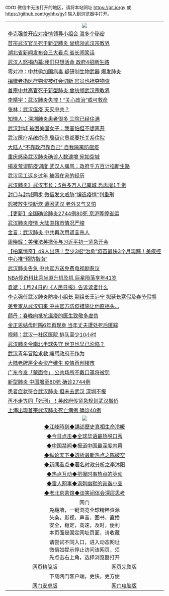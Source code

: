 ↀↀ 微信中无法打开的地区，请将本站网址 https://git.io/gy 或 https://github.com/gyhhx/gy1 输入到浏览器中打开。 

 <table>

  <tr>
    <td colspan="2" align=center><img src="https://cdn.jsdelivr.net/gh/gyoupiodf/im1/20190822-2.jpg"></td>
 </tr>
<tr><td colspan="2" align="left"><a href="https://xball.casa/oo.aspx?name=c1122325&key=eqxowaguscvmxdgc&from=gy">李克强首开应对疫情领导小组会 泄多个秘密</a></td></tr>
<tr><td colspan="2" align="left"><a href="https://xball.casa/oo.aspx?name=c1122333&key=eqxowaguscvmxdgc&from=gy">首宗武汉官员死于新型肺炎 曾统领武汉宗教界</a></td></tr>
<tr><td colspan="2" align="left"><a href="https://xball.casa/oo.aspx?name=c1122341&key=eqxowaguscvmxdgc&from=gy">湖北省新闻发布会三大看点 省长闹笑话</a></td></tr>
<tr><td colspan="2" align="left"><a href="https://xball.casa/oo.aspx?name=c1122329&key=eqxowaguscvmxdgc&from=gy">武汉人怒揭内幕:我们只想活命 政府4招断生路</a></td></tr>
<tr><td colspan="2" align="left"><a href="https://xball.casa/oo.aspx?name=c1122354&key=eqxowaguscvmxdgc&from=gy">零对冲：中共偷加国病毒 疑研制生物武器 爆发肺炎</a></td></tr>
<tr><td colspan="2" align="left"><a href="https://xball.casa/oo.aspx?name=c1122365&key=eqxowaguscvmxdgc&from=gy">捐赠者指医疗物资被红会切断 官员也抢夺物资</a></td></tr>
<tr><td colspan="2" align="left"><a href="https://xball.casa/oo.aspx?name=c1122352&key=eqxowaguscvmxdgc&from=gy">首宗中共高官死于新型肺炎 曾统领武汉宗教界</a></td></tr>
<tr><td colspan="2" align="left"><a href="https://xball.casa/oo.aspx?name=c1122330&key=eqxowaguscvmxdgc&from=gy">李靖宇：武汉肺炎失控！“关心政治”或可救命</a></td></tr>
<tr><td colspan="2" align="left"><a href="https://xball.casa/oo.aspx?name=c1122331&key=eqxowaguscvmxdgc&from=gy">张林：武汉瘟疫 天灭中共？</a></td></tr>
<tr><td colspan="2" align="left"><a href="https://xball.casa/oo.aspx?name=c1122326&key=eqxowaguscvmxdgc&from=gy">知情人：深圳肺炎患者很多 三院已经住满</a></td></tr>
<tr><td colspan="2" align="left"><a href="https://xball.casa/oo.aspx?name=c1122334&key=eqxowaguscvmxdgc&from=gy">武汉封城 被困美国女子：我害怕但不想离开</a></td></tr>
<tr><td colspan="2" align="left"><a href="https://xball.casa/oo.aspx?name=c1122328&key=eqxowaguscvmxdgc&from=gy">武汉医疗系统崩溃 局级官员都要托关系住院</a></td></tr>
<tr><td colspan="2" align="left"><a href="https://xball.casa/oo.aspx?name=c1122342&key=eqxowaguscvmxdgc&from=gy">大陆人“不靠政府靠自己” 自我隔离防瘟疫</a></td></tr>
<tr><td colspan="2" align="left"><a href="https://xball.casa/oo.aspx?name=c1122323&key=eqxowaguscvmxdgc&from=gy">重庆感染武汉肺炎确诊人数速增 宛如空城</a></td></tr>
<tr><td colspan="2" align="left"><a href="https://xball.casa/oo.aspx?name=c1122315&key=eqxowaguscvmxdgc&from=gy">揭发荒谬防疫调度 武汉人痛骂：政府千方百计掐断生路</a></td></tr>
<tr><td colspan="2" align="left"><a href="https://xball.casa/oo.aspx?name=c1122318&key=eqxowaguscvmxdgc&from=gy">武汉民工返乡过年 被困在家的经历</a></td></tr>
<tr><td colspan="2" align="left"><a href="https://xball.casa/oo.aspx?name=c1122291&key=eqxowaguscvmxdgc&from=gy">武汉肺炎》武汉市长：5百多万人已离城 恐再增1千例</a></td></tr>
<tr><td colspan="2" align="left"><a href="https://xball.casa/oo.aspx?name=c1122299&key=eqxowaguscvmxdgc&from=gy">封口与封城同步 微信发文威胁“编造疫情”判重刑</a></td></tr>
<tr><td colspan="2" align="left"><a href="https://xball.casa/oo.aspx?name=c1122355&key=eqxowaguscvmxdgc&from=gy">怨被放生快断炊 遭困武汉 老外又气又怕</a></td></tr>
<tr><td colspan="2" align="left"><a href="https://xball.casa/oo.aspx?name=c1120951&key=eqxowaguscvmxdgc&from=gy">【更新】全国确诊肺炎2744例80死 京沪等停省运</a></td></tr>
<tr><td colspan="2" align="left"><a href="https://xball.casa/oo.aspx?name=c1122337&key=eqxowaguscvmxdgc&from=gy">武汉肺炎疫情 大陆直辖市情况严峻</a></td></tr>
<tr><td colspan="2" align="left"><a href="https://xball.casa/oo.aspx?name=c1122371&key=eqxowaguscvmxdgc&from=gy">金言：武汉肺炎 中共再次用谎言杀人</a></td></tr>
<tr><td colspan="2" align="left"><a href="https://xball.casa/oo.aspx?name=c1122343&key=eqxowaguscvmxdgc&from=gy">周晓辉：美俄法英撤侨与习近平初一紧急开会</a></td></tr>
<tr><td colspan="2" align="left"><a href="https://xball.casa/oo.aspx?name=c1122286&key=eqxowaguscvmxdgc&from=gy">【拍案惊奇】49人出院！至少3招“治愈”疫苗最快3个月现踪！美疾控中心推“预防指南”</a></td></tr>
<tr><td colspan="2" align="left"><a href="https://xball.casa/oo.aspx?name=c1122364&key=eqxowaguscvmxdgc&from=gy">武汉肺炎告急 中共官方送免费电视剧惹议</a></td></tr>
<tr><td colspan="2" align="left"><a href="https://xball.casa/oo.aspx?name=c1122350&key=eqxowaguscvmxdgc&from=gy">NBA传奇科比乘坐直升机坠机 巨星陨落享年41岁</a></td></tr>
<tr><td colspan="2" align="left"><a href="https://xball.casa/oo.aspx?name=c1122332&key=eqxowaguscvmxdgc&from=gy">袁斌：1月24日的《人民日报》告诉读者什么</a></td></tr>
<tr><td colspan="2" align="left"><a href="https://xball.casa/oo.aspx?name=c1122287&key=eqxowaguscvmxdgc&from=gy">李克强任武汉肺炎防疫小组长 副组长王沪宁 拟延长寒假及春节假期</a></td></tr>
<tr><td colspan="2" align="left"><a href="https://xball.casa/oo.aspx?name=c1122307&key=eqxowaguscvmxdgc&from=gy">美专家从武汉归来 中共官方防疫措施让他直摇头…</a></td></tr>
<tr><td colspan="2" align="left"><a href="https://xball.casa/oo.aspx?name=c1122338&key=eqxowaguscvmxdgc&from=gy">颜丹：春晚向抵抗瘟疫的医生致敬多虚伪</a></td></tr>
<tr><td colspan="2" align="left"><a href="https://xball.casa/oo.aspx?name=c1122288&key=eqxowaguscvmxdgc&from=gy">金正恩姑母时隔6年再现身 当年丈夫遭处死后匿踪</a></td></tr>
<tr><td colspan="2" align="left"><a href="https://xball.casa/oo.aspx?name=c1122327&key=eqxowaguscvmxdgc&from=gy">视频：武汉一社区医院  排队至少10小时</a></td></tr>
<tr><td colspan="2" align="left"><a href="https://xball.casa/oo.aspx?name=c1122314&key=eqxowaguscvmxdgc&from=gy">武汉肺炎令南北半球失守 世卫也早已沦陷？</a></td></tr>
<tr><td colspan="2" align="left"><a href="https://xball.casa/oo.aspx?name=c1122322&key=eqxowaguscvmxdgc&from=gy">武汉青年冒险求救 痛骂政府不作为</a></td></tr>
<tr><td colspan="2" align="left"><a href="https://xball.casa/oo.aspx?name=c1122351&key=eqxowaguscvmxdgc&from=gy">大陆老牌房企卖资产维生 疫情再创楼市</a></td></tr>
<tr><td colspan="2" align="left"><a href="https://xball.casa/oo.aspx?name=c1122297&key=eqxowaguscvmxdgc&from=gy">广东今发「蒙面令」 公共场所不戴口罩将被罚</a></td></tr>
<tr><td colspan="2" align="left"><a href="https://xball.casa/oo.aspx?name=c1122370&key=eqxowaguscvmxdgc&from=gy">新型肺炎 中国增至80死 确诊2744例</a></td></tr>
<tr><td colspan="2" align="left"><a href="https://xball.casa/oo.aspx?name=c1122356&key=eqxowaguscvmxdgc&from=gy">患者症状符合武汉肺炎 但未去武汉 深圳不报</a></td></tr>
<tr><td colspan="2" align="left"><a href="https://xball.casa/oo.aspx?name=c1122376&key=eqxowaguscvmxdgc&from=gy">再不走等同「死刑」！英政府传紧急规划武汉撤侨</a></td></tr>
<tr><td colspan="2" align="left"><a href="https://xball.casa/oo.aspx?name=c1122357&key=eqxowaguscvmxdgc&from=gy">上海出现首宗武汉肺炎死亡病例 确诊40例</a></td></tr>

 <tr>
   <td colspan="2" align=center><img src="https://cdn.jsdelivr.net/gh/gyoupiodf/im1/jf-1.jpg"></td>
  </tr>
   <tr>
   <td colspan="2" align=center> 
<a href="https://xball.casa/oo.aspx?name=c922850&key=eqxowaguscvmxdgc&from=gy&tag=9877">◆江峰時刻◆講述歷史真相生命冷暖</a><br/>
    </td>
  </tr>
   <tr>
   <td colspan="2" align=center> 
<a href="https://xball.casa/oo.aspx?name=c816850&key=eqxowaguscvmxdgc&from=gy&tag=9877">◆今日点击◆全球华语最热脱口秀</a><br/>
    </td>
  </tr>
  <tr>
  <td colspan="2" align=center>
<a href="https://xball.casa/oo.aspx?name=c816860&key=eqxowaguscvmxdgc&from=gy&tag=99733110">◆中国禁闻◆报道中国最深度内幕</a><br/>
   </tr>
  <tr>
     <td colspan="2" align=center>
<a href="https://xball.casa/oo.aspx?name=c816855&key=eqxowaguscvmxdgc&from=gy&tag=997110">◆纵论天下◆透析最新热点之陈破空</a><br/>
   </tr>
   <tr>
      <td colspan="2" align=center>
<a href="https://xball.casa/oo.aspx?name=c838308&key=eqxowaguscvmxdgc&from=gy&tag=9973110">◆新闻看点◆著名时政分析之李沐阳</a><br/>
   </tr>
   <tr>
     <td colspan="2" align=center>
<a href="https://xball.casa/oo.aspx?name=c816852&key=eqxowaguscvmxdgc&from=gy&tag=9733110">◆热点互动◆把握时事热点的脉动</a><br/>
   </tr>
   <tr>
      <td colspan="2" align=center>
<a href="https://xball.casa/oo.aspx?name=c816694&key=eqxowaguscvmxdgc&from=gy&tag=93310">◆雷人网事◆讽刺幽默的诙谐小品</a><br/>
   </tr>
   <tr>
    <td colspan="2" align=center>
<a href="https://xball.casa/oo.aspx?name=c816650&key=eqxowaguscvmxdgc&from=gy&tag=9973110">◆老北京茶馆◆谈笑间体会深层思考</a><br/>
   </tr>
<tr>
    <td colspan="2" align="center">网门<br/>免翻墙，一键浏览全球精粹资源<br/>头条，影视，声音，图书，直播<br/>安全，稳定，高速，及时，便利<br/>本页面是固定网址页面，请收藏</td>
  <tr>
  <tr>
    <td colspan="2" align="center">请尝试不同入口，进入动态网址<br/>微信如提示停止访问该网页，须<br/>先点击右上角，选择浏览器打开</td>
  <tr>  
  <tr>
    <td align="center"><a href="https://gitcdn.xyz/repo/otiny/up/master/show002.htm">网页精简版</a></td>
    <td align="center"><a href="https://gitcdn.xyz/repo/otiny/up/master/show001.htm">网页完整版</a></td>
  </tr>
  <tr>
    <td colspan="2" align="center">下载网门客户端，更快，更方便</td>
  <tr>
  <tr>
    <td align="center"><a href="https://raw.githubusercontent.com/opipe/up/master/oGatea.apk">网门安卓版</a></td>
    <td align="center"><a href="https://raw.githubusercontent.com/opipe/up/master/oGate.zip">网门电脑版</a></td>
  </tr>

</table>

